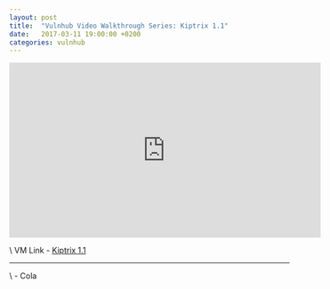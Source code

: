 ```yaml
---
layout: post
title:  "Vulnhub Video Walkthrough Series: Kiptrix 1.1"
date:   2017-03-11 19:00:00 +0200
categories: vulnhub
---
```


<iframe width="560" height="315" src="https://www.youtube.com/embed/D7Klu9N5wuA" frameborder="0" allowfullscreen></iframe>

 \\
VM Link - [Kiptrix 1.1](https://www.vulnhub.com/entry/kioptrix-level-11-2,23/)

---
 \\
\- Cola
